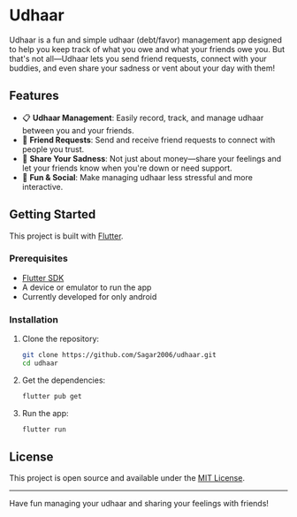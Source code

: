 # Udhaar

Udhaar is a fun and simple udhaar (debt/favor) management app designed to help you keep track of what you owe and what your friends owe you. But that's not all—Udhaar lets you send friend requests, connect with your buddies, and even share your sadness or vent about your day with them!

## Features

- 📋 **Udhaar Management**: Easily record, track, and manage udhaar between you and your friends.
- 🤝 **Friend Requests**: Send and receive friend requests to connect with people you trust.
- 💬 **Share Your Sadness**: Not just about money—share your feelings and let your friends know when you're down or need support.
- 🎉 **Fun & Social**: Make managing udhaar less stressful and more interactive.

## Getting Started

This project is built with [Flutter](https://flutter.dev/).

### Prerequisites

- [Flutter SDK](https://flutter.dev/docs/get-started/install)
- A device or emulator to run the app
- Currently developed for only android

### Installation

1. Clone the repository:
    ```bash
    git clone https://github.com/Sagar2006/udhaar.git
    cd udhaar
    ```
2. Get the dependencies:
    ```bash
    flutter pub get
    ```
3. Run the app:
    ```bash
    flutter run
    ```

## License

This project is open source and available under the [MIT License](LICENSE).

---

Have fun managing your udhaar and sharing your feelings with friends!
